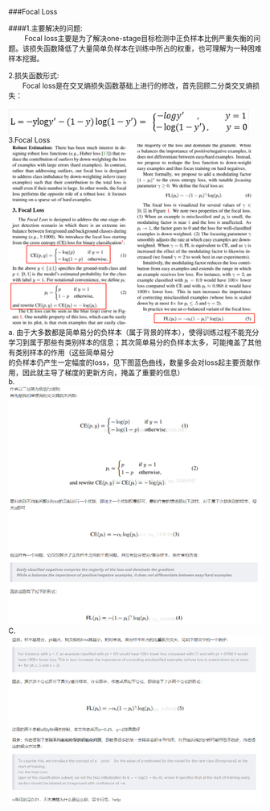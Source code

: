 ###Focal Loss

####1.主要解决的问题:  
&emsp;&emsp; Focal loss主要是为了解决one-stage目标检测中正负样本比例严重失衡的问题。该损失函数降低了大量简单负样本在训练中所占的权重，也可理解为一种困难样本挖掘。  
  

2.损失函数形式:  
&emsp;&emsp;Focal loss是在交叉熵损失函数基础上进行的修改，首先回顾二分类交叉熵损失：  
&emsp;&emsp;&emsp;![二分类交叉熵](crossentry.png)    
3.Focal Loss
&emsp;&emsp;&emsp;&emsp;&emsp;![Focal Loss](Focal_Loss.jpg)  
a. 由于大多数都是简单易分的负样本（属于背景的样本），使得训练过程不能充分学习到属于那些有类别样本的信息；其次简单易分的负样本太多，可能掩盖了其他有类别样本的作用（这些简单易分  
的负样本仍产生一定幅度的loss，见下图蓝色曲线，数量多会对loss起主要贡献作用，因此就主导了梯度的更新方向，掩盖了重要的信息）  
b.![CE_FT](CE_FT.jpg)  
C.![FT](FT.jpg)


